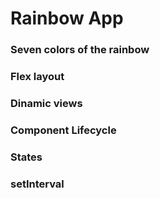 # Rainbow App
### Seven colors of the rainbow
### Flex layout
### Dinamic views
### Component Lifecycle
### States
### setInterval